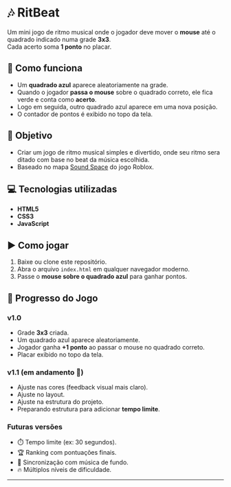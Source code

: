 # 🎶 RitBeat

Um mini jogo de ritmo musical onde o jogador deve mover o **mouse** até o quadrado indicado numa grade **3x3**.  
Cada acerto soma **1 ponto** no placar.  

## 🚀 Como funciona
- Um **quadrado azul** aparece aleatoriamente na grade.  
- Quando o jogador **passa o mouse** sobre o quadrado correto, ele fica verde e conta como **acerto**.  
- Logo em seguida, outro quadrado azul aparece em uma nova posição.  
- O contador de pontos é exibido no topo da tela.  

## 🎯 Objetivo
- Criar um jogo de ritmo musical simples e divertido, onde seu ritmo sera ditado com base no beat da música escolhida.
- Baseado no mapa [Sound Space](https://www.roblox.com/pt/discover/?Keyword=Sound%20Space) do jogo Roblox.

## 💻 Tecnologias utilizadas
- **HTML5**  
- **CSS3**  
- **JavaScript**

## ▶️ Como jogar
1. Baixe ou clone este repositório.  
2. Abra o arquivo `index.html` em qualquer navegador moderno.  
3. Passe o **mouse sobre o quadrado azul** para ganhar pontos.

## 📌 Progresso do Jogo

### v1.0
- Grade **3x3** criada.
- Um quadrado azul aparece aleatoriamente.
- Jogador ganha **+1 ponto** ao passar o mouse no quadrado correto.
- Placar exibido no topo da tela.

### v1.1 (em andamento 🚧)
- Ajuste nas cores (feedback visual mais claro).
- Ajuste no layout.
- Ajuste na estrutura do projeto.
- Preparando estrutura para adicionar **tempo limite**.

### Futuras versões
- ⏱️ Tempo limite (ex: 30 segundos).  
- 🏆 Ranking com pontuações finais.  
- 🎵 Sincronização com música de fundo.  
- 🔥 Múltiplos níveis de dificuldade. 

---